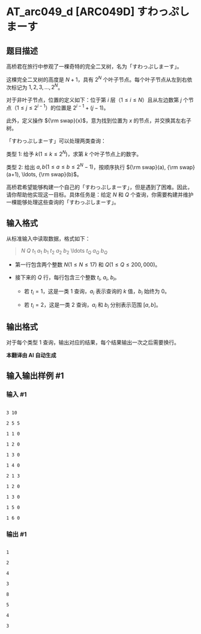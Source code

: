 # AT_arc049_d [ARC049D] すわっぷしまーす

## 题目描述

高桥君在旅行中参观了一棵奇特的完全二叉树，名为「すわっぷしまーす」。

这棵完全二叉树的高度是 $N+1$，具有 $2^N$ 个叶子节点。每个叶子节点从左到右依次标记为 $1, 2, 3, \ldots, 2^N$。

对于非叶子节点，位置的定义如下：位于第 $i$ 层（$1 \le i \le N$）且从左边数第 $j$ 个节点（$1 \le j \le 2^{i-1}$）的位置是 $2^{i-1} + (j-1)$。

此外，定义操作 ${\rm swap}(x)$，意为找到位置为 $x$ 的节点，并交换其左右子树。

「すわっぷしまーす」可以处理两类查询：

类型 1: 给予 $k(1 \le k \le 2^N)$，求第 $k$ 个叶子节点上的数字。

类型 2: 给出 $a, b(1 \le a \le b \le 2^N - 1)$，按顺序执行 ${\rm swap}(a), {\rm swap}(a+1), \ldots, {\rm swap}(b)$。

高桥君希望能够构建一个自己的「すわっぷしまーす」，但是遇到了困难。因此，请你帮助他实现这一目标。具体任务是：给定 $N$ 和 $Q$ 个查询，你需要构建并维护一棵能够处理这些查询的「すわっぷしまーす」。

## 输入格式

从标准输入中读取数据，格式如下：

> $N$ $Q$ $t_1$ $a_1$ $b_1$ $t_2$ $a_2$ $b_2$ \ldots $t_Q$ $a_Q$ $b_Q$

- 第一行包含两个整数 $N(1 \le N \le 17)$ 和 $Q(1 \le Q \le 200,000)$。
- 接下来的 $Q$ 行，每行包含三个整数 $t_i$, $a_i$, $b_i$。
  - 若 $t_i = 1$，这是一类 1 查询，$a_i$ 表示查询的 $k$ 值，$b_i$ 始终为 $0$。
  - 若 $t_i = 2$，这是一类 2 查询，$a_i$ 和 $b_i$ 分别表示范围 $[a, b]$。

## 输出格式

对于每个类型 1 查询，输出对应的结果，每个结果输出一次之后需要换行。

 **本翻译由 AI 自动生成**

## 输入输出样例 #1

### 输入 #1

```
3 10
2 5 5
1 1 0
1 2 0
1 3 0
1 4 0
2 1 3
1 2 0
1 3 0
1 5 0
1 6 0
```

### 输出 #1

```
1
2
4
3
8
5
4
3
```